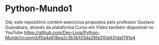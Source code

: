 # Python-Mundo1
 Olá, este repositório contém exercícios propostos pelo professor Gustavo Guanabara, através da plataforma Curso em Vídeo 
também disponível no YouTube
https://github.com/Dev-Livia/Python-Mundo1/commit/f0a4a618ea2c3b3b133da29fa310d431da1791e4
